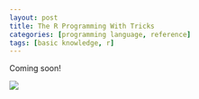 ```yaml
---
layout: post
title: The R Programming With Tricks
categories: [programming language, reference]
tags: [basic knowledge, r]
---
```


Coming soon!

![](http://i.imgur.com/LlQQcdf.jpg)
